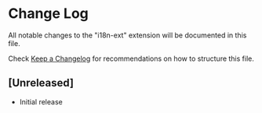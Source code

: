 # Change Log

All notable changes to the "i18n-ext" extension will be documented in this file.

Check [Keep a Changelog](http://keepachangelog.com/) for recommendations on how to structure this file.

## [Unreleased]

- Initial release